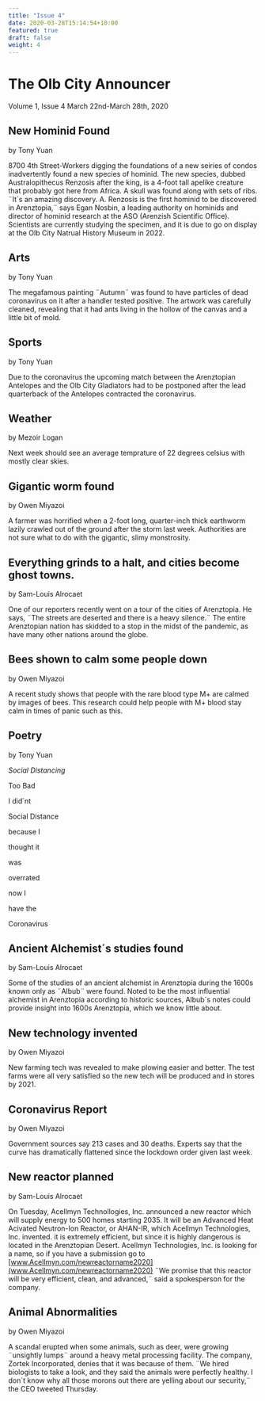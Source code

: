 ```yaml
---
title: "Issue 4"
date: 2020-03-28T15:14:54+10:00
featured: true
draft: false
weight: 4
---
```


# The Olb City Announcer 
Volume 1, Issue 4
March 22nd-March 28th, 2020

## New Hominid Found
by Tony Yuan

8700 4th Street-Workers digging the foundations of a new seiries of condos inadvertently found a new species of hominid. The new species, dubbed Australopithecus Renzosis after the king, is a 4-foot tall apelike creature that probably got here from Africa. A skull was found along with sets of ribs. ¨It´s an amazing discovery. A. Renzosis is the first hominid to be discovered in Arenztopia,¨ says Egan Nosbin, a leading authority on hominids and director of hominid research at the ASO (Arenzish Scientific Office). Scientists are currently studying the specimen, and it is due to go on display at the Olb City Natrual History Museum in 2022.

## Arts
by Tony Yuan 

The megafamous painting ¨Autumn¨ was found to have particles of dead coronavirus on it after a handler tested positive. The artwork was carefully cleaned, revealing that it had ants living in the hollow of the canvas and a little bit of mold.

## Sports
by Tony Yuan

Due to the coronavirus the upcoming match between the Arenztopian Antelopes and the Olb City Gladiators had to be postponed after the lead quarterback of the Antelopes contracted the coronavirus.

## Weather
by Mezoir Logan

Next week should see an average temprature of 22 degrees celsius with mostly clear skies.

## Gigantic worm found
by Owen Miyazoi

A farmer was horrified when a 2-foot long, quarter-inch thick earthworm lazily crawled out of the ground after the storm last week. Authorities are not sure what to do with the gigantic, slimy monstrosity.

## Everything grinds to a halt, and cities become ghost towns.
by Sam-Louis Alrocaet

One of our reporters recently went on a tour of the cities of Arenztopia. He says, ¨The streets are deserted and there is a heavy silence.¨ The entire Arenztopian nation has skidded to a stop in the midst of the pandemic, as have many other nations around the globe.

## Bees shown to calm some people down
by Owen Miyazoi

A recent study shows that people with the rare blood type M+ are calmed by images of bees. This research could help people with M+ blood stay calm in times of panic such as this.

## Poetry
by Tony Yuan

*Social Distancing*

Too Bad

I did´nt

Social Distance

because I

thought it 

was

overrated

now I

have the

Coronavirus

## Ancient Alchemist´s studies found
by Sam-Louis Alrocaet

Some of the studies of an ancient alchemist in Arenztopia during the 1600s known only as ¨Albub¨ were found. Noted to be the most influential alchemist in Arenztopia according to historic sources, Albub´s notes could provide insight into 1600s Arenztopia, which we know little about.

## New technology invented 
by Owen Miyazoi

New farming tech was revealed to make plowing easier and better. The test farms were all very satisfied so the new tech will be produced and in stores by 2021. 

## Coronavirus Report
by Owen Miyazoi

Government sources say 213 cases and 30 deaths. Experts say that the curve has dramatically flattened since the lockdown order given last week.

## New reactor planned
by Sam-Louis Alrocaet

On Tuesday, Acellmyn Technollogies, Inc. announced a new reactor which will supply energy to 500 homes starting 2035. It will be an Advanced Heat Acivated Neutron-Ion Reactor, or AHAN-IR, which Acellmyn Technologies, Inc. invented. it is extremely efficient, but since it is highly dangerous is located in the Arenztopian Desert. Acellmyn Technologies, Inc. is looking for a name, so if you have a submission go to [www.Acellmyn.com/newreactorname2020](www.Acellmyn.com/newreactorname2020) ¨We promise that this reactor will be very efficient, clean, and advanced,¨ said a spokesperson for the company.

## Animal Abnormalities
by Owen Miyazoi

A scandal erupted when some animals, such as deer, were growing ¨unsightly lumps¨ around a heavy metal processing facility. The company, Zortek Incorporated, denies that it was because of them. ¨We hired biologists to take a look, and they said the animals were perfectly healthy. I don´t know why all those morons out there are yelling about our security,¨ the CEO tweeted Thursday. 
